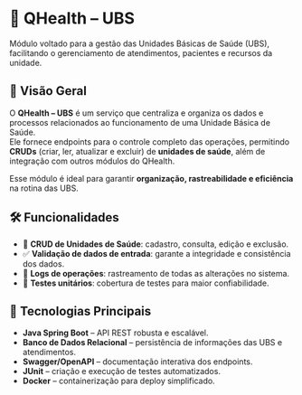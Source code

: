# 🏥 QHealth – UBS  
Módulo voltado para a gestão das Unidades Básicas de Saúde (UBS), facilitando o gerenciamento de atendimentos, pacientes e recursos da unidade.

## 📝 Visão Geral  
O **QHealth – UBS** é um serviço que centraliza e organiza os dados e processos relacionados ao funcionamento de uma Unidade Básica de Saúde.  
Ele fornece endpoints para o controle completo das operações, permitindo **CRUDs** (criar, ler, atualizar e excluir) de **unidades de saúde**, além de integração com outros módulos do QHealth.

Esse módulo é ideal para garantir **organização, rastreabilidade e eficiência** na rotina das UBS.

## 🛠 Funcionalidades  
- 🏥 **CRUD de Unidades de Saúde**: cadastro, consulta, edição e exclusão.  
- ✅ **Validação de dados de entrada**: garante a integridade e consistência dos dados.  
- 📜 **Logs de operações**: rastreamento de todas as alterações no sistema.  
- 🧪 **Testes unitários**: cobertura de testes para maior confiabilidade.

## 🚀 Tecnologias Principais  
- **Java Spring Boot** – API REST robusta e escalável.  
- **Banco de Dados Relacional** – persistência de informações das UBS e atendimentos.
- **Swagger/OpenAPI** – documentação interativa dos endpoints. 
- **JUnit** – criação e execução de testes automatizados.  
- **Docker** – containerização para deploy simplificado.
